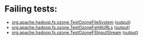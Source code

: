 # Failing tests: 

 * [org.apache.hadoop.fs.ozone.TestOzoneFileSystem](hadoop-ozone/integration-test/org.apache.hadoop.fs.ozone.TestOzoneFileSystem.txt) ([output](hadoop-ozone/integration-test/org.apache.hadoop.fs.ozone.TestOzoneFileSystem-output.txt))
 * [org.apache.hadoop.fs.ozone.TestOzoneFsHAURLs](hadoop-ozone/integration-test/org.apache.hadoop.fs.ozone.TestOzoneFsHAURLs.txt) ([output](hadoop-ozone/integration-test/org.apache.hadoop.fs.ozone.TestOzoneFsHAURLs-output.txt))
 * [org.apache.hadoop.fs.ozone.TestOzoneFSInputStream](hadoop-ozone/integration-test/org.apache.hadoop.fs.ozone.TestOzoneFSInputStream.txt) ([output](hadoop-ozone/integration-test/org.apache.hadoop.fs.ozone.TestOzoneFSInputStream-output.txt))
